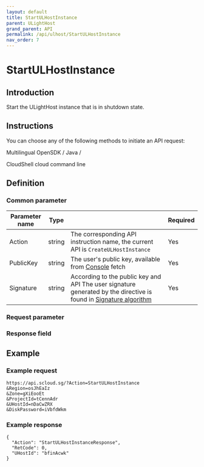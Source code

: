 ```yaml
---
layout: default
title: StartULHostInstance
parent: ULightHost
grand_parent: API
permalink: /api/ulhost/StartULHostInstance
nav_order: 7
---
```

# StartULHostInstance
## Introduction
Start the ULightHost instance that is in shutdown state.

## Instructions
You can choose any of the following methods to initiate an API request:

Multilingual OpenSDK / Java /

CloudShell cloud command line

## Definition
### Common parameter

| Parameter name | Type |  | Required |
| --- | --- | --- | --- |
| Action | string | The corresponding API instruction name, the current API is `CreateULHostInstance` | Yes |
| PublicKey | string | The user's public key, available from [Console](https://console.scloud.sg/uaccount/api_manage) fetch | Yes |
| Signature | string | According to the public key and API The user signature generated by the directive is found in [Signature algorithm](https://docs.scloud.sg/api/common/signature-algorithm) | Yes |

### Request parameter


### Response field 


## Example
### Example request
```
https://api.scloud.sg/?Action=StartULHostInstance
&Region=osJhEaIz
&Zone=gXiEooEt
&ProjectId=tCennAdr
&UHostId=nDaCwZRX
&DiskPassword=iVbfdWkm

```
### Example response
```
{
  "Action": "StartULHostInstanceResponse",
  "RetCode": 0,
  "UHostId": "bfinAcwk"
}
```